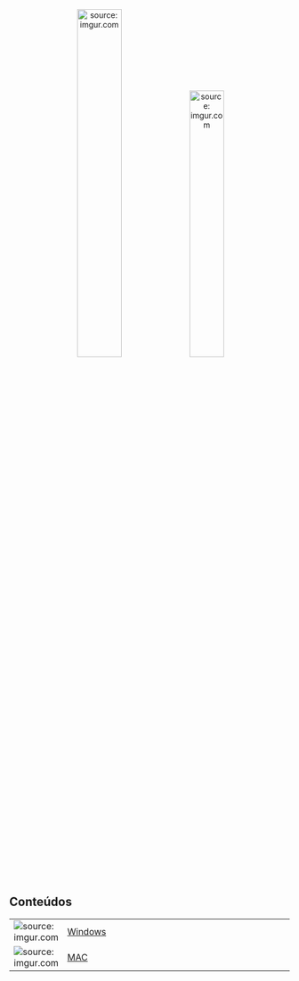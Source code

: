 <div align="center">
    <img src="https://i.imgur.com/288YABI.png" title="source: imgur.com" width="40%"/>
    <img src="https://i.imgur.com/fu9QxlT.png" title="source: imgur.com" width="35%"/> 
</div>

<h2>Conteúdos</h2>

<table width="100%">
    <tr>
        <td width="10%"><img src="https://i.imgur.com/za4tPUA.png" title="source: imgur.com"/></td>
        <td width="90%"><a href="windows/README.md">Windows</a></td>
    </tr>
    <tr>
        <td><img src="https://i.imgur.com/9VM3pgl.png" title="source: imgur.com"/></td>
        <td><a href=mac/README.md">MAC</a></td>
    </tr>
</table>

